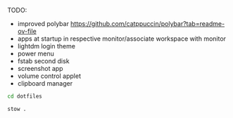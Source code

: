 TODO:
- improved polybar https://github.com/catppuccin/polybar?tab=readme-ov-file
- apps at startup in respective monitor/associate workspace with monitor
- lightdm login theme
- power menu
- fstab second disk
- screenshot app
- volume control applet
- clipboard manager

```bash
cd dotfiles
```

```bash
stow .
```



